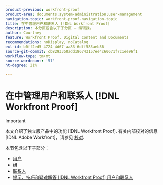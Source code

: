 ```yaml
---
product-previous: workfront-proof
product-area: documents;system-administration;user-management
navigation-topic: workfront-proof-navigation-topic
title: 在中管理用户和联系人 [!DNL Workfront Proof]
description: 本分区包含以下子分区 – 编辑我。
author: Courtney
feature: Workfront Proof, Digital Content and Documents
recommendations: noDisplay, noCatalog
exl-id: b0ff2ed5-4724-4d67-aa83-6dff583aeb36
source-git-commit: cb8293350add186743157ee4c60671f7c1ee96f1
workflow-type: tm+mt
source-wordcount: '51'
ht-degree: 21%

---
```


# 在中管理用户和联系人 [!DNL Workfront Proof]

>[!IMPORTANT]
>
>本文介绍了独立版产品中的功能 [!DNL Workfront Proof]. 有关内部校对的信息 [!DNL Adobe Workfront]，请参见 [校对](../../review-and-approve-work/proofing/proofing.md).

本节包含以下子部分：

* [用户](../../workfront-proof/wp-mnguserscontacts/users/users.md)
* [组](../../workfront-proof/wp-mnguserscontacts/groups/groups.md)
* [联系人](../../workfront-proof/wp-mnguserscontacts/contacts/contacts.md)
* [提示、技巧和疑难解答 [!DNL Workfront Proof] 用户和联系人](../../workfront-proof/wp-mnguserscontacts/tips-tricks-and-troubleshooting/tips-tricks-troubleshooting-wfproof.md)
